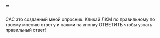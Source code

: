 # -
САС
это созданный мной опросник.
Кликай ЛКМ по правильному по твоему мнению ответу и нажми на кнопку ОТВЕТИТЬ чтобы узнать правильный ответ!
